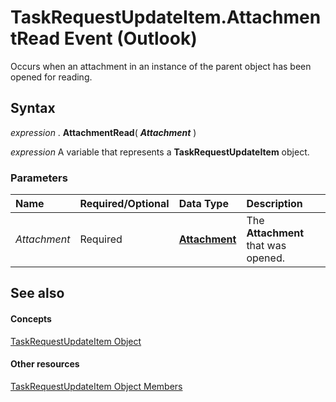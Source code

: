
# TaskRequestUpdateItem.AttachmentRead Event (Outlook)

Occurs when an attachment in an instance of the parent object has been opened for reading.


## Syntax

 _expression_ . **AttachmentRead**( **_Attachment_** )

 _expression_ A variable that represents a **TaskRequestUpdateItem** object.


### Parameters



|**Name**|**Required/Optional**|**Data Type**|**Description**|
|:-----|:-----|:-----|:-----|
| _Attachment_|Required| **[Attachment](3e11582b-ac90-0948-bc37-506570bb287b.md)**|The  **Attachment** that was opened.|

## See also


#### Concepts


[TaskRequestUpdateItem Object](5bc407fe-b3f6-3e46-8b91-e2ed96292cec.md)
#### Other resources


[TaskRequestUpdateItem Object Members](f4a396b3-c2f7-68a7-efa7-877328a7fc21.md)
